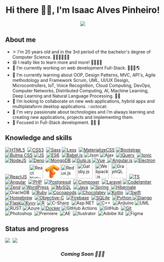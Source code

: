 <h1 align="center">Hi there 👋🏾, I'm Isaac Alves Pinheiro!</h1>
<!-- I created my README.md using Markdown & HTML5 -->
<div align="center"><img src="https://i.pinimg.com/originals/9f/c2/12/9fc2126eec2c0a3876e3f2097af9b983.gif"/></div>

## About me

<ul>
 <li>⚛️ I'm 20 years old and in the 3rd period of the bachelor's degree of Computer Science. 👨🏾‍💻👨🏾‍🔬</li>
 <li>😄 I really like to learn more and more! 🐱‍💻🐱‍👤</li>
 <li>🔭 I’m currently working on web development Full-Stack. 👨🏾‍🚀🌎</li>
 <li>🌱 I’m currently learning about OOP, Design Patterns, MVC, API's, Agile methodology and Framework Scrum, UML, UI/UX Design, Microcontrollers, IoT, Voice Recognition, Cloud Computing, DevOps, Computer Networks, Distributed Computing, AI, Machine Learning, Deep Learning and Natural Language Processing. 🌱🌲</li>
 <li>👯 I’m looking to collaborate on new web applications, hybrid apps and multiplataform desktop applications. 💧:octocat:</li>
 <li>💜 I'm very passionate about technologies and i'm always learning and creating new applications, projects and implementing them.</li>
 <li>🎯 Focused in Full-Stack development. 🐱‍🚀 🚀</li>
</ul>

## Knowledge and skills
<!--The same height for everybody-->
<a href="https://www.w3schools.com/html/"><img src="https://upload.wikimedia.org/wikipedia/commons/thumb/8/80/HTML5_logo_resized.svg/725px-HTML5_logo_resized.svg.png" width="30" height="40" alt="HTML5" title="HTML5"></a>&nbsp; <a href="https://www.w3schools.com/css/"><img src="https://res.cloudinary.com/eternitech/image/upload/$wpsize_!_cld_full!,w_365,h_512,c_scale/v1588246378/eternitech/CSS3.png" width="30" height="40" alt="CSS3" title="CSS3"></a>&nbsp; <a href="https://sass-lang.com/"><img src="https://codybonney.com/images/1x1/tags/400x400/sass.png" width="50" height="45" alt="Sass" title="Sass"></a>&nbsp;<a href="http://lesscss.loopinfinito.com.br/"><img src="https://i2.wp.com/asthaandsidharth.com/wp-content/uploads/2016/03/less-logo.png?fit=423%2C423&ssl=1" width="50" height="50" alt="Less" title="less"></a>&nbsp; <a href="https://materializecss.com/"><img src="https://bestofjs.org/logos/materializecss.svg" width="55" height="45" alt="MaterializeCSS" title="Materialize CSS"></a>&nbsp;<a href="https://getbootstrap.com/"><img src="https://camo.githubusercontent.com/0e0adf58c74c6e74bb64ece5d0ef4620f4f46915/68747470733a2f2f76352e676574626f6f7473747261702e636f6d2f646f63732f352e302f6173736574732f6272616e642f626f6f7473747261702d6c6f676f2d736861646f772e706e67" width="49" height="42" alt="Bootstrap" title="Bootstrap 5"></a><a href="https://bulma.io/"><img src="https://39ntbr6g.media.zestyio.com/bulma-logo.f1cb27a519bdb5b6ed34049a5b86e317.png" width="43" height="43" alt="Bulma CSS" title="Bulma CSS"></a> <a href="http://dontpad.com/javascript7b5r7y575s7m57nj57s5t75t7e57j7v7g7d7y7t7e7z7x7gt7s7d7f7a7f77a77e7w7t77r7e7u7i77y7t7r74757v7n7%C3%A77"><img src="https://upload.wikimedia.org/wikipedia/commons/thumb/9/99/Unofficial_JavaScript_logo_2.svg/1200px-Unofficial_JavaScript_logo_2.svg.png" width="40" height="40" alt="JS" title="JavaScript (JS)"></a> &nbsp;<a href="https://medium.com/@matheusml/o-guia-do-es6-tudo-que-voc%C3%AA-precisa-saber-8c287876325f"><img src="https://www.benmvp.com/static/bd119c2ab8f3b23bf9b4f5c923655bbe/02208/es6-logo.png" width="40" height="40" alt="ES6" title="EcmaScript6 (ES6)"></a>&nbsp; <a href="https://babeljs.io/"><img src="https://cdn.worldvectorlogo.com/logos/babel-10.svg" width="77" height="40" alt="Babel.js" title="Babel.js"></a> <img src="https://upload.wikimedia.org/wikipedia/commons/thumb/c/c9/JSON_vector_logo.svg/1200px-JSON_vector_logo.svg.png" width="48" height="45" alt="Json" title="JSON">&nbsp;<img src="https://upload.wikimedia.org/wikipedia/commons/thumb/a/a1/AJAX_logo_by_gengns.svg/1280px-AJAX_logo_by_gengns.svg.png" width="74" alt="Ajax" title="AJAX">&nbsp; <a href="https://jquery.com/"><img src="https://www.pngitem.com/pimgs/m/295-2954213_jquery-logo-png-transparent-background-png-download.png" width="40" height="45" alt="jQuery" title="jQuery"></a>&nbsp; <a href="https://ionicframework.com/"><img src="https://ionicframework.com/blog/wp-content/uploads/2015/05/cropped-logo.png" width="40" height="40" alt="Ionic" title="Ionic"></a>&nbsp; <a href="https://nodejs.org/en/"><img src="https://munix.dk/sites/default/files/styles/medium/public/nodejs-logo.png?itok=zPBwhso8" width="72" height="45" alt="NodeJS" title="Node.js"/></a>&nbsp; <a href="https://deno.land/"><img src="https://upload.wikimedia.org/wikipedia/commons/7/75/Dino_in_the_Rain.png" width="45" height="45" alt="Deno" title="Deno"/></a> <a href="https://www.mongodb.com/"><img src="https://dashboard.absam.io/img/mongo_db.png" width="45" height="45" alt="MongoDB" title="MongoDB"/></a> <a href="https://gulpjs.com/"><img src="https://encrypted-tbn0.gstatic.com/images?q=tbn%3AANd9GcQXZ_xc47K571jSulioWWmnlCnPLckkAyhKqA&usqp=CAU" width="38" height="57" alt="Gulp.js" title="Gulp.js"/></a> <a href="https://vuejs.org/"><img src="https://upload.wikimedia.org/wikipedia/commons/thumb/9/95/Vue.js_Logo_2.svg/1184px-Vue.js_Logo_2.svg.png" width="45" height="40" alt="Vue" title="Vue.js"/></a>&nbsp;<a href="https://angularjs.org/"> <a href="https://angularjs.org/"><img src="https://img.portalgsti.com.br/9YEHBE1HnJlTShyyT-OmbFHD_7Q=/200x200/https://www.portalgsti.com.br/media/uploads/community/2016/04/25/angularjs.png" width="45" height="45" alt="Angular.js" title="Angular.js 8"/></a>&nbsp;<a href="https://www.electronjs.org/"><img src="https://upload.wikimedia.org/wikipedia/commons/thumb/9/91/Electron_Software_Framework_Logo.svg/1024px-Electron_Software_Framework_Logo.svg.png" width="43" height="45" alt="Electron" title="Electron.js"/></a>&nbsp;<a href="https://pt-br.reactjs.org/"><img src="https://encrypted-tbn0.gstatic.com/images?q=tbn%3AANd9GcTLAgww5mYZA_wf-aw5sSIww98KhfSfmRx6Kw&usqp=CAU" width="52" height="45" alt="ReactJS" title="React.js"/></a>&nbsp; <a href="https://reactnative.dev/"><img src="https://cdn.iconscout.com/icon/free/png-512/react-1-282599.png" width="45" height="45" title="React Native"/></a>&nbsp; <a href="https://www.tensorflow.org/?hl=pt-br"><img src="https://raw.githubusercontent.com/inquid/yii2-tensorflow-js/master/Tensorflow_logo.svg.png" width="45" height="45" title="Tensorflow.js"/></a> <a href="https://redux.js.org/"><img src="https://miro.medium.com/max/2800/0*U2DmhXYumRyXH6X1.png" width="50" height="45" title="Redux.js"/></a> <a href="https://www.gatsbyjs.com/"><img src="https://d33wubrfki0l68.cloudfront.net/3043815abc12ed4628bceeabb1a571459a777f84/5f19e/static/f422e4992c3482dce03f913e7da91751/e17e5/gatsby-png.png" width="50" height="50" title="Gatsby.js"/></a>&nbsp; <a href="https://webpack.js.org/"><img src="https://seeklogo.com/images/W/webpack-logo-9E66EE203A-seeklogo.com.png" width="45" height="50" title="Webpack.js"/></a>&nbsp; <a href="https://graphql.org/"><img src="https://upload.wikimedia.org/wikipedia/commons/thumb/1/17/GraphQL_Logo.svg/768px-GraphQL_Logo.svg.png" width="50" height="50" title="GraphQL"/></a>&nbsp; <a href="https://www.typescriptlang.org/"><img src="https://sdtimes.com/wp-content/uploads/2019/01/bynNY5dJ_400x400.jpg" width="40" height="40" alt="TS" title="TypeScript"></a>&nbsp; <a href="https://angular.io/"><img src="https://cdn.freebiesupply.com/logos/large/2x/angular-icon-1-logo-png-transparent.png" width="42" height="45" alt="Angular" title="Angular"/></a>&nbsp; <a href="https://www.php.net/" target="_Blank"><img src="https://upload.wikimedia.org/wikipedia/commons/thumb/3/31/Webysther_20160423_-_Elephpant.svg/2000px-Webysther_20160423_-_Elephpant.svg.png" width="78" height="47" alt="PHP" title="PHP 7"></a>&nbsp; <a href="https://www.postgresql.org/"><img src="https://cdn.iconscout.com/icon/free/png-512/postgresql-226047.png" width="45" height="45" alt="Postgresql" title="PostgreSQL database"></a>&nbsp; <a href="https://getcomposer.org/"><img src="https://cdn.freebiesupply.com/logos/large/2x/composer-logo-png-transparent.png" width="40" height="57" alt="Composer" title="Composer"></a>&nbsp; <a href="https://laravel.com/"><img src="https://upload.wikimedia.org/wikipedia/commons/thumb/9/9a/Laravel.svg/738px-Laravel.svg.png" width="50" height="50" alt="Laravel" title="Laravel"></a>&nbsp;<a href="https://codeigniter.com/"><img src="https://www.agenciastaff.com.br/images/site/codeigniter.png" width="47" height="50" alt="CodeIgniter" title="CodeIgniter"></a>&nbsp; <a href="https://framework.zend.com/"><img src="https://upload.wikimedia.org/wikipedia/commons/thumb/e/ea/Zend-framework.svg/1280px-Zend-framework.svg.png" width="77" height="40" alt="Zend" title="Zend"/></a> <a href="https://br.wordpress.org/"><img src="https://upload.wikimedia.org/wikipedia/commons/thumb/9/98/WordPress_blue_logo.svg/1024px-WordPress_blue_logo.svg.png" width="45" height="45" alt="WordPress" title="WordPress"></a>&nbsp; <a href="https://www.mysql.com/"><img src="https://s.glbimg.com/po/tt/f/original/2012/04/17/mysql-logos.gif" width="77" height="40" alt="MySQL" title="MySQL database"></a>&nbsp; <a href="https://www.oracle.com/br/Java/"><img src="https://www.jlcarneiro.com/wp-content/uploads/Image/galleries/java-200x200.png" width="50" height="50" alt="Java" title="Java"></a>&nbsp; <a href="https://spring.io/"><img src="https://docs.spring.io/spring/docs/current/spring-framework-reference/pdf/favicon.ico" width="45" height="45" alt="Spring" title="Spring"></a>&nbsp; <a href="https://hibernate.org/"><img src="https://img2.pngio.com/hibernate-logo-png-transparent-svg-vector-freebie-supply-hibernate-png-2400_2503.png" width="45" height="45" alt="Hibernate" title="Hibernate"></a>&nbsp;<img src="https://www.iconshock.com/image/Diamond/Database/oracle/" width="50" height="50" alt="OracleDB" title="OracleDB">&nbsp;&nbsp;<a href="https://www.ruby-lang.org/pt/"><img src="https://images.vexels.com/media/users/3/166485/isolated/preview/d4061b653e6ba02ad0afdc79e0315a25---cone-da-linguagem-de-programa----o-ruby-by-vexels.png" width="47" height="47" alt="Ruby" title="Ruby"></a> <a href="https://cocoapods.org/"><img src="https://www.rocketskill.io/wp-content/uploads/2019/12/article-cocoapods.png" width="47" height="47" alt="Cocoapods" title="Cocoapods"></a> <a href="https://chocolatey.org/"><img src="https://chocolatey.org/content/images/logo_square.svg" width="89" height="47" alt="Chocolatey" title="Chocolatey"></a> <a href="https://kotlinlang.org/"><img src="https://miro.medium.com/max/405/1*rM5eV-GbkiHgpD3MV-H6Hg.png" width="45" height="45" alt="Kotlin" title="Kotlin"></a>&nbsp; <a href="https://www.apple.com/br/swift/"><img src="https://macmagazine.uol.com.br/wp-content/uploads/2014/06/02-icone-swift.png" width="45" height="45" alt="Swift" title="Swift"></a>&nbsp; <a href="https://brew.sh/index_pt-br"><img src="https://upload.wikimedia.org/wikipedia/commons/thumb/9/95/Homebrew_logo.svg/1200px-Homebrew_logo.svg.png" width="40" height="55" alt="Homebrew" title="Homebrew"></a>&nbsp; <a href="https://developer.apple.com/library/archive/documentation/Cocoa/Conceptual/ProgrammingWithObjectiveC/Introduction/Introduction.html"><img src="https://i.pinimg.com/originals/9d/9a/d6/9d9ad64b77be1aa19bf2368ea9b5ec78.png" width="50" height="50" alt="Objective-C" title="Objective-C"></a>&nbsp; <a href="https://firebase.google.com/?hl=pt-br&gclid=Cj0KCQjwwOz6BRCgARIsAKEG4FVB_qnlkqvQ3ziad8ypbNQBcpBIcvgdcGTBNw0HQIC6ONwLA3KuTj8aApaUEALw_wcB"><img src="https://firebase.google.com/downloads/brand-guidelines/PNG/logo-logomark.png?hl=pt-br" width="35" height="45" alt="Firebase" title="Firebase database"></a>&nbsp; <a href="https://www.sqlite.org/index.html"><img src="https://upload.wikimedia.org/wikipedia/commons/thumb/9/97/Sqlite-square-icon.svg/1200px-Sqlite-square-icon.svg.png" width="45" height="45" alt="SQLite" title="SQLite database"></a>&nbsp; <a href="https://www.python.org/"><img src="https://engineering.fb.com/wp-content/uploads/2016/05/2000px-Python-logo-notext.svg_.png" width="45" height="45" alt="Python" title="Python3"></a><a href="https://pypi.org/project/PyQt5/"> <a href="https://www.djangoproject.com/"><img src="https://icon-library.com/images/django-icon/django-icon-0.jpg" width="45" height="45" alt="Django" title="Django"></a><a href="https://flask.palletsprojects.com/en/1.1.x/"><img src="https://www.kindpng.com/picc/m/188-1882559_python-flask-hd-png-download.png" width="45" height="45" alt="Flask" title="Flask"></a><a href="https://kivy.org/#home"><img src="https://quintagroup.com/cms/python/images/kivy-logo.png/@@images/52056b87-5872-4e24-8483-2c20e62fa79d.png" width="45" height="45" alt="Kyvy" title="Kyvy"></a> <img src="https://upload.wikimedia.org/wikipedia/commons/thumb/1/1b/R_logo.svg/1200px-R_logo.svg.png" width="50" height="40" alt="R" title="R">&nbsp; <img src="https://seeklogo.com/images/C/c-sharp-c-logo-02F17714BA-seeklogo.com.png" width="40" height="40" alt="C-Sharp" title="C-Sharp (C#)">&nbsp;  <img src="https://cdn.volaresystems.com/Images/Posts/2019/12/aspnet_logo.png" width="67" height="45" alt="Asp.NET" title="Asp.NET">&nbsp; <img src="https://repository-images.githubusercontent.com/191400874/50018080-a7ac-11e9-930d-8c235f1a88d5" width="42" height="42" alt="C++" title="C++"> &nbsp;<img src="https://cdn.freebiesupply.com/logos/large/2x/arduino-1-logo-png-transparent.png" width="45" height="45" alt="Arduíno" title="Arduíno"> <img src="https://img.portalgsti.com.br/9FnpsHaxsnvzVcGWCd_Ub_oq-jE=/200x200/https://www.portalgsti.com.br/media/uploads/community/2016/07/26/uml.png" width="45" height="45" alt="UML" title="UML"><img src="https://cdn.auth0.com/blog/rust-api/rust-logo.png" width="45" height="45" alt="RUST" title="RUST">&nbsp;<img src="https://www.solarwinds.com/-/media/solarwinds/swdcv2/licensed-products/service-desk/integrations/sd-integrations-logo-azure.ashx?la=pt&rev=feba5207a01d49a68bd35e33b36a8c33&hash=DBCF6B78CA5947D8A0A74E525D2BEBE16D90E35B" width="48" height="45" alt="Azure" title="Azure">&nbsp;<a href="https://www.docker.com/"><img src="https://seeklogo.com/images/D/docker-logo-CF97D0124B-seeklogo.com.png" width="57" height="45" alt="Docker" title="Docker"></a> <img src="https://avatars2.githubusercontent.com/u/44036562?s=400&v=4" width="45" height="45" alt="GitHub Actions" title="GitHub Actions">&nbsp; <img src="https://image.flaticon.com/icons/png/512/25/25231.png" width="45" height="45" alt="GitHub" title="GitHub">&nbsp; <a href=""> <a href="https://git-scm.com/"><img src="https://git-scm.com/images/logos/downloads/Git-Icon-1788C.png" width="48" height="45" alt="Git" title="Git"></a>&nbsp; <img src="https://hotmart.s3.amazonaws.com/product_contents/fd764279-a8dd-4f13-9f42-4e0e10917462/photoshop.png" width="40" height="40" alt="Photoshop" title="Adobe Photoshop CC">&nbsp; <img src="https://logodownload.org/wp-content/uploads/2019/10/adobe-premiere-pro-logo-3.png" width="40" height="40" alt="Premiere" title="Adobe Premiere Pro">&nbsp; <img src="https://logodownload.org/wp-content/uploads/2017/04/adobe-after-effects-logo.png" width="40" height="40" alt="AE" title="Adobe After Effects CC">&nbsp; <img src="https://upload.wikimedia.org/wikipedia/commons/thumb/6/66/Illustrator_CC_icon.png/492px-Illustrator_CC_icon.png" width="40" height="40" alt="Ilustrator" title="Adobe Ilustrator CC">&nbsp; <img src="https://www.pacotes.org/wp-content/uploads/2020/01/adobe-xd.png" width="40" height="40" alt="Adobe Xd" title="Adobe Xd">&nbsp; <img src="https://www.finsmes.com/wp-content/uploads/2018/02/figma.jpg" width="40" height="40" alt="Figma" title="Figma">

## Status and progress
<div>
<img src="https://github-readme-stats.vercel.app/api?username=IsaacAlves7&&show_icons=true&title_color=#A72CF5&icon_color=a72cf5&text_color=daf7dc&bg_color=151515"/>&nbsp;&nbsp;<img src="https://camo.githubusercontent.com/7c79eee060382b4e852bbee49fe7bf8491848913/68747470733a2f2f6769746875622d726561646d652d73746174732e76657263656c2e6170702f6170692f746f702d6c616e67732f3f757365726e616d653d68616b61636f6465266c61796f75743d636f6d7061637426686964653d68746d6c"/>
</div>
<div align="center"><h3><i>Coming Soon 🌊⚓🌊</i></h3></div>
